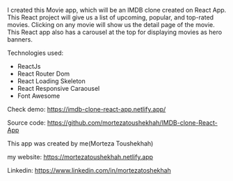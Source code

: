 I created this Movie app, which will be an IMDB clone created on React App.
This React project will give us a list of upcoming, popular, and top-rated movies. Clicking on any movie will show us the detail page of the movie.
This React app also has a carousel at the top for displaying movies as hero banners.

Technologies used:

- ReactJs
- React Router Dom
- React Loading Skeleton
- React Responsive Caraousel
- Font Awesome

Check demo: https://imdb-clone-react-app.netlify.app/

Source code: https://github.com/mortezatoushekhah/IMDB-clone-React-App

This app was created by me(Morteza Toushekhah)

my website: https://mortezatoushekhah.netlify.app

Linkedin: https://www.linkedin.com/in/mortezatoshekhah
